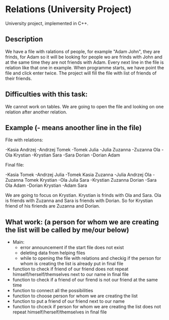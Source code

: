 # Relations (University Project)
University project, implemented in C++.

##  Description
We have a file with ralations of people, for example "Adam John", they are frinds, for Adam so it will be looking for people wo are frinds with John and at the same time they are not friends with Adam. Every next line in the file is relation like that one in example. When programme starts, we have point the file and click enter twice. The project will fill the file with list of friends of their friends.

## Difficulties with this task:
We cannot work on tables. We are going to open the file and looking on one relation after another relation. 

## Example (- means anoother line in the file)
File with relations:

-Kasia Andrzej
-Andrzej Tomek
-Tomek Julia
-Julia Zuzanna
-Zuzanna Ola
-Ola Krystian
-Krystian Sara
-Sara Dorian
-Dorian Adam

Final file:

-Kasia Tomek
-Andrzej Julia
-Tomek Kasia Zuzanna
-Julia Andrzej Ola
-Zuzanna Tomek Krystian
-Ola Julia Sara
-Krystian Zuzanna Dorian
-Sara Ola Adam
-Dorian Krystian
-Adam Sara

We are going to focus on Krystian. Krystian is frinds with Ola and Sara. Ola is friends with Zuzanna and Sara is friends with Dorian. So for Krystian friend of his firiends are Zuzanna and Dorian.

## What work: (a person for whom we are creating the list will be called by me/our below)
* Main: 
  * error announcement if the start file does not exist
  * deleting data from helping files 
  * while to opening the file with relations and checkig if the person for whom is creating the list is already put in final file
* function to check if friend of our friend does not repeat himself/herself/themselves next to our name in final file
* function to check if a friend of our firend is not our friend at the same time
* function to connect all the possibilities
* function to choose person for whom we are creating the list
* function to put a friend of our friend next to our name
* function to chceck if person for whom we are creating the list does not repeat himself/herself/themselves in final file
